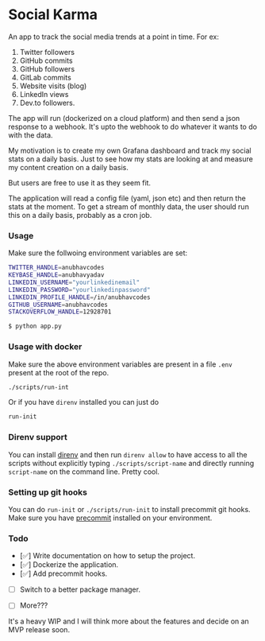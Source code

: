 # Social Karma

An app to track the social media trends at a point in time. For ex:

1. Twitter followers
2. GitHub commits
3. GitHub followers
3. GitLab commits
4. Website visits (blog)
5. LinkedIn views
6. Dev.to followers.

The app will run (dockerized on a cloud platform) and then send a json response to a webhook.
It's upto the webhook to do whatever it wants to do with the data.

My motivation is to create my own Grafana dashboard and track my social stats on a daily basis.
Just to see how my stats are looking at and measure my content creation on a daily basis.

But users are free to use it as they seem fit.

The application will read a config file (yaml, json etc) and then return the stats at the moment.
To get a stream of monthly data, the user should run this on a daily basis, probably as a cron job.


### Usage

Make sure the follwoing environment variables are set:

```bash
TWITTER_HANDLE=anubhavcodes
KEYBASE_HANDLE=anubhavyadav
LINKEDIN_USERNAME="yourlinkedinemail"
LINKEDIN_PASSWORD="yourlinkedinpassword"
LINKEDIN_PROFILE_HANDLE=/in/anubhavcodes
GITHUB_USERNAME=anubhavcodes
STACKOVERFLOW_HANDLE=12928701
```

```bash
$ python app.py
```

### Usage with docker

Make sure the above environment variables are present in a file `.env` present at the root of the repo.

```bash
./scripts/run-int
```

Or if you have `direnv` installed you can just do

```bash
run-init
```

### Direnv support
You can install [direnv](https://direnv.net) and then run `direnv allow` to have access to
all the scripts without explicitly typing `./scripts/script-name` and directly running `script-name`
on the command line. Pretty cool.

### Setting up git hooks

You can do `run-init` or `./scripts/run-init` to install precommit git hooks.
Make sure you have [precommit](https://pre-commit.com) installed on your environment.

### Todo

- [✅] Write documentation on how to setup the project.
- [✅] Dockerize the application.
- [✅] Add precommit hooks.
- [ ] Switch to a better package manager.
- [ ] More???


It's a heavy WIP and I will think more about the features and decide on an MVP release
soon.
